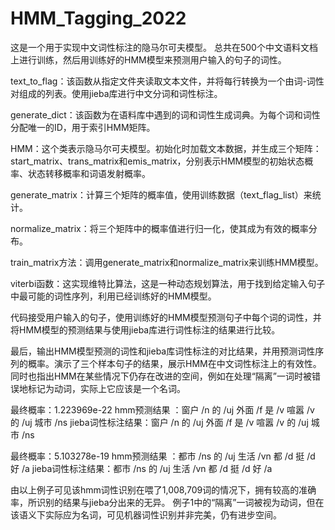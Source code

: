 ﻿# HMM_Tagging_2022
这是一个用于实现中文词性标注的隐马尔可夫模型。
总共在500个中文语料文档上进行训练，然后用训练好的HMM模型来预测用户输入的句子的词性。

text_to_flag：该函数从指定文件夹读取文本文件，并将每行转换为一个由词-词性对组成的列表。使用jieba库进行中文分词和词性标注。

generate_dict：该函数为在语料库中遇到的词和词性生成词典。为每个词和词性分配唯一的ID，用于索引HMM矩阵。

HMM：这个类表示隐马尔可夫模型。初始化时加载文本数据，并生成三个矩阵：start_matrix、trans_matrix和emis_matrix，分别表示HMM模型的初始状态概率、状态转移概率和词语发射概率。

generate_matrix：计算三个矩阵的概率值，使用训练数据（text_flag_list）来统计。

normalize_matrix：将三个矩阵中的概率值进行归一化，使其成为有效的概率分布。

train_matrix方法：调用generate_matrix和normalize_matrix来训练HMM模型。

viterbi函数：这实现维特比算法，这是一种动态规划算法，用于找到给定输入句子中最可能的词性序列，利用已经训练好的HMM模型。

代码接受用户输入的句子，使用训练好的HMM模型预测句子中每个词的词性，并将HMM模型的预测结果与使用jieba库进行词性标注的结果进行比较。

最后，输出HMM模型预测的词性和jieba库词性标注的对比结果，并用预测词性序列的概率。演示了三个样本句子的结果，展示HMM在中文词性标注上的有效性。同时也指出HMM在某些情况下仍存在改进的空间，例如在处理“隔离”一词时被错误地标记为动词，实际上它应该是一个名词。


最终概率：1.223969e-22
hmm预测结果      ：窗户 /n 的 /uj 外面 /f 是 /v 喧嚣 /v 的 /uj 城市 /ns
jieba词性标注结果：窗户 /n 的 /uj 外面 /f 是 /v 喧嚣 /v 的 /uj 城市 /ns

最终概率：5.103278e-19
hmm预测结果      ：都市 /ns 的 /uj 生活 /vn 都 /d 挺 /d 好 /a
jieba词性标注结果：都市 /ns 的 /uj 生活 /vn 都 /d 挺 /d 好 /a

由以上例子可见该hmm词性识别在喂了1,008,709词的情况下，拥有较高的准确率，所识别的结果与jieba分出来的无异。
例子1中的“隔离”一词被视为动词，但在该语义下实际应为名词，可见机器词性识别并非完美，仍有进步空间。
